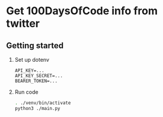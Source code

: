 # Get 100DaysOfCode info from twitter

## Getting started

1. Set up dotenv

   ```config
   API_KEY=...
   API_KEY_SECRET=...
   BEARER_TOKEN=...
   ```

1. Run code

   ```bash
   . ./venv/bin/activate
   python3 ./main.py
   ```
